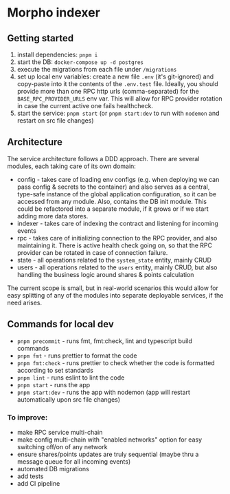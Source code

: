 # Morpho indexer

## Getting started
1. install dependencies: `pnpm i`
2. start the DB: `docker-compose up -d postgres`
3. execute the migrations from each file under `/migrations`
4. set up local env variables: create a new file `.env` (it's git-ignored) and copy-paste into it the contents of the `.env.test` file. Ideally, you should provide more than one RPC http urls (comma-separated) for the `BASE_RPC_PROVIDER_URLS` env var. This will allow for RPC provider rotation in case the current active one fails healthcheck.
5. start the service: `pnpm start` (or `pnpm start:dev` to run with `nodemon` and restart on src file changes)

## Architecture
The service architecture follows a DDD approach. There are several modules, each taking care of its own domain:
- config - takes care of loading env configs (e.g. when deploying we can pass config & secrets to the container) and also serves as a central, type-safe instance of the global application configuration, so it can be accessed from any module. Also, contains the DB init module. This could be refactored into a separate module, if it grows or if we start adding more data stores.
- indexer - takes care of indexing the contract and listening for incoming events
- rpc - takes care of initializing connection to the RPC provider, and also maintaining it. There is active health check going on, so that the RPC provider can be rotated in case of connection failure.
- state - all operations related to the `system_state` entity, mainly CRUD
- users - all operations related to the `users` entity, mainly CRUD, but also handling the business logic around shares & points calculation


The current scope is small, but in real-world scenarios this would allow for easy splitting of any of the modules into separate deployable services, if the need arises.

## Commands for local dev
- `pnpm precommit` - runs fmt, fmt:check, lint and typescript build commands
- `pnpm fmt` - runs prettier to format the code
- `pnpm fmt:check` - runs prettier to check whether the code is formatted according to set standards
- `pnpm lint` - runs eslint to lint the code
- `pnpm start` - runs the app
- `pnpm start:dev` - runs the app with nodemon (app will restart automatically upon src file changes)

### To improve:
- make RPC service multi-chain
- make config multi-chain with "enabled networks" option for easy switching off/on of any network
- ensure shares/points updates are truly sequential (maybe thru a message queue for all incoming events)
- automated DB migrations
- add tests
- add CI pipeline
